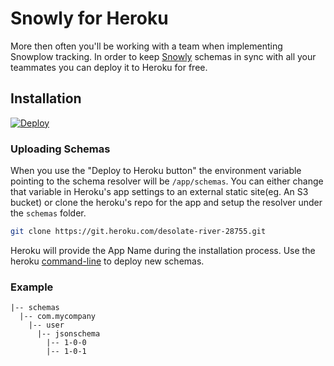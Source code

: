 # Snowly for Heroku

More then often you'll be working with a team when implementing Snowplow tracking. In order to keep [Snowly](https://github.com/angelim/snowly) schemas in sync with all your teammates you can deploy it to Heroku for free.

## Installation

[![Deploy](https://www.herokucdn.com/deploy/button.svg)](https://heroku.com/deploy)

### Uploading Schemas

When you use the "Deploy to Heroku button" the environment variable pointing to the schema resolver will be `/app/schemas`. You can either change that variable in Heroku's app settings to an external static site(eg. An S3 bucket) or clone the heroku's repo for the app and setup the resolver under the `schemas` folder.

```bash
git clone https://git.heroku.com/desolate-river-28755.git
```

Heroku will provide the App Name during the installation process. Use the heroku [command-line](https://devcenter.heroku.com/articles/heroku-command-line) to deploy new schemas.

### Example

```
|-- schemas
  |-- com.mycompany
    |-- user
      |-- jsonschema
        |-- 1-0-0
        |-- 1-0-1
```